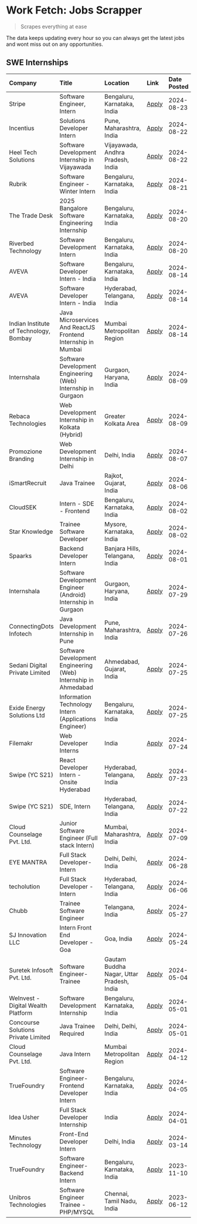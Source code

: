 # Work Fetch: Jobs Scrapper
> Scrapes everything at ease

The data keeps updating every hour so you can always get the latest jobs and wont miss out on any opportunities.

## SWE Internships
<!--START_SECTION:workfetch-->
| Company                                | Title                                                          | Location                                  | Link                                                                                                                                                                                                                                                                                                  | Date Posted   |
|:---------------------------------------|:---------------------------------------------------------------|:------------------------------------------|:------------------------------------------------------------------------------------------------------------------------------------------------------------------------------------------------------------------------------------------------------------------------------------------------------|:--------------|
| Stripe                                 | Software Engineer, Intern                                      | Bengaluru, Karnataka, India               | [Apply](https://in.linkedin.com/jobs/view/software-engineer-intern-at-stripe-4008214242?position=2&pageNum=0&refId=3M2OlO77M4Ao1WpYyvlSNw%3D%3D&trackingId=ipp%2BF4Pmd5fdOjoNPeqzbw%3D%3D&trk=public_jobs_jserp-result_search-card)                                                                   | 2024-08-23    |
| Incentius                              | Solutions Developer Intern                                     | Pune, Maharashtra, India                  | [Apply](https://in.linkedin.com/jobs/view/solutions-developer-intern-at-incentius-4005695869?position=38&pageNum=0&refId=3M2OlO77M4Ao1WpYyvlSNw%3D%3D&trackingId=Ogk38JftPlQMw3W63XEYkA%3D%3D&trk=public_jobs_jserp-result_search-card)                                                               | 2024-08-22    |
| Heel Tech Solutions                    | Software Development Internship in Vijayawada                  | Vijayawada, Andhra Pradesh, India         | [Apply](https://in.linkedin.com/jobs/view/software-development-internship-in-vijayawada-at-heel-tech-solutions-4007906692?position=51&pageNum=0&refId=3M2OlO77M4Ao1WpYyvlSNw%3D%3D&trackingId=zn1SUUoN8PMIHiPkOAg01Q%3D%3D&trk=public_jobs_jserp-result_search-card)                                  | 2024-08-22    |
| Rubrik                                 | Software Engineer - Winter Intern                              | Bengaluru, Karnataka, India               | [Apply](https://in.linkedin.com/jobs/view/software-engineer-winter-intern-at-rubrik-4006567784?position=20&pageNum=0&refId=3M2OlO77M4Ao1WpYyvlSNw%3D%3D&trackingId=K%2Ft5cyJMStmuR0lHQaLL%2BA%3D%3D&trk=public_jobs_jserp-result_search-card)                                                         | 2024-08-21    |
| The Trade Desk                         | 2025 Bangalore Software Engineering Internship                 | Bengaluru, Karnataka, India               | [Apply](https://in.linkedin.com/jobs/view/2025-bangalore-software-engineering-internship-at-the-trade-desk-3987456531?position=9&pageNum=0&refId=3M2OlO77M4Ao1WpYyvlSNw%3D%3D&trackingId=iyfV9%2BvZ%2FJhpR%2FatPOsyAQ%3D%3D&trk=public_jobs_jserp-result_search-card)                                 | 2024-08-20    |
| Riverbed Technology                    | Software Development Intern                                    | Bengaluru, Karnataka, India               | [Apply](https://in.linkedin.com/jobs/view/software-development-intern-at-riverbed-technology-4004467559?position=50&pageNum=0&refId=3M2OlO77M4Ao1WpYyvlSNw%3D%3D&trackingId=tMY%2FzN73cs02%2FFwDgqw1kw%3D%3D&trk=public_jobs_jserp-result_search-card)                                                | 2024-08-20    |
| AVEVA                                  | Software Developer Intern - India                              | Bengaluru, Karnataka, India               | [Apply](https://in.linkedin.com/jobs/view/software-developer-intern-india-at-aveva-3998279987?position=10&pageNum=0&refId=3M2OlO77M4Ao1WpYyvlSNw%3D%3D&trackingId=%2FsYgDv2HQCbdahyGtJ%2FbXQ%3D%3D&trk=public_jobs_jserp-result_search-card)                                                          | 2024-08-14    |
| AVEVA                                  | Software Developer Intern - India                              | Hyderabad, Telangana, India               | [Apply](https://in.linkedin.com/jobs/view/software-developer-intern-india-at-aveva-3998281598?position=12&pageNum=0&refId=3M2OlO77M4Ao1WpYyvlSNw%3D%3D&trackingId=p36uQVuXXHIPOu%2B9WU85jw%3D%3D&trk=public_jobs_jserp-result_search-card)                                                            | 2024-08-14    |
| Indian Institute of Technology, Bombay | Java Microservices And ReactJS Frontend Internship in Mumbai   | Mumbai Metropolitan Region                | [Apply](https://in.linkedin.com/jobs/view/java-microservices-and-reactjs-frontend-internship-in-mumbai-at-indian-institute-of-technology-bombay-4001737279?position=60&pageNum=0&refId=3M2OlO77M4Ao1WpYyvlSNw%3D%3D&trackingId=ea3cI3jZP76ii8DeP1A2Iw%3D%3D&trk=public_jobs_jserp-result_search-card) | 2024-08-14    |
| Internshala                            | Software Development Engineering (Web) Internship in Gurgaon   | Gurgaon, Haryana, India                   | [Apply](https://in.linkedin.com/jobs/view/software-development-engineering-web-internship-in-gurgaon-at-internshala-3997620471?position=4&pageNum=0&refId=3M2OlO77M4Ao1WpYyvlSNw%3D%3D&trackingId=8K1JyUw5VXsJIIopxoWHWQ%3D%3D&trk=public_jobs_jserp-result_search-card)                              | 2024-08-09    |
| Rebaca Technologies                    | Web Development Internship in Kolkata (Hybrid)                 | Greater Kolkata Area                      | [Apply](https://in.linkedin.com/jobs/view/web-development-internship-in-kolkata-hybrid-at-rebaca-technologies-3997621369?position=43&pageNum=0&refId=3M2OlO77M4Ao1WpYyvlSNw%3D%3D&trackingId=8y8%2FFDDKZMqswKd%2BfTYu%2Bg%3D%3D&trk=public_jobs_jserp-result_search-card)                             | 2024-08-09    |
| Promozione Branding                    | Web Development Internship in Delhi                            | Delhi, India                              | [Apply](https://in.linkedin.com/jobs/view/web-development-internship-in-delhi-at-promozione-branding-3995559880?position=27&pageNum=0&refId=3M2OlO77M4Ao1WpYyvlSNw%3D%3D&trackingId=zaaTshjXJXMEaG68fK8xzg%3D%3D&trk=public_jobs_jserp-result_search-card)                                            | 2024-08-07    |
| iSmartRecruit                          | Java Trainee                                                   | Rajkot, Gujarat, India                    | [Apply](https://in.linkedin.com/jobs/view/java-trainee-at-ismartrecruit-3992301825?position=35&pageNum=0&refId=3M2OlO77M4Ao1WpYyvlSNw%3D%3D&trackingId=E1OOBQeFvaO80QDR8GT6sw%3D%3D&trk=public_jobs_jserp-result_search-card)                                                                         | 2024-08-06    |
| CloudSEK                               | Intern - SDE - Frontend                                        | Bengaluru, Karnataka, India               | [Apply](https://in.linkedin.com/jobs/view/intern-sde-frontend-at-cloudsek-3991574495?position=23&pageNum=0&refId=3M2OlO77M4Ao1WpYyvlSNw%3D%3D&trackingId=CTQpLwal4fM6rNsdvNK8%2BA%3D%3D&trk=public_jobs_jserp-result_search-card)                                                                     | 2024-08-02    |
| Star Knowledge                         | Trainee Software Developer                                     | Mysore, Karnataka, India                  | [Apply](https://in.linkedin.com/jobs/view/trainee-software-developer-at-star-knowledge-3991516161?position=58&pageNum=0&refId=3M2OlO77M4Ao1WpYyvlSNw%3D%3D&trackingId=sL33l6kC5qdfM3fIq%2FigFw%3D%3D&trk=public_jobs_jserp-result_search-card)                                                        | 2024-08-02    |
| Spaarks                                | Backend Developer Intern                                       | Banjara Hills, Telangana, India           | [Apply](https://in.linkedin.com/jobs/view/backend-developer-intern-at-spaarks-3990226465?position=29&pageNum=0&refId=3M2OlO77M4Ao1WpYyvlSNw%3D%3D&trackingId=RTDUJE6iqSnJCLVAOsyQbQ%3D%3D&trk=public_jobs_jserp-result_search-card)                                                                   | 2024-08-01    |
| Internshala                            | Software Development Engineer (Android) Internship in Gurgaon  | Gurgaon, Haryana, India                   | [Apply](https://in.linkedin.com/jobs/view/software-development-engineer-android-internship-in-gurgaon-at-internshala-3987153031?position=46&pageNum=0&refId=3M2OlO77M4Ao1WpYyvlSNw%3D%3D&trackingId=LI5pmZSVtaZlwhD2lcRv1Q%3D%3D&trk=public_jobs_jserp-result_search-card)                            | 2024-07-29    |
| ConnectingDots Infotech                | Java Development Internship in Pune                            | Pune, Maharashtra, India                  | [Apply](https://in.linkedin.com/jobs/view/java-development-internship-in-pune-at-connectingdots-infotech-3983314097?position=39&pageNum=0&refId=3M2OlO77M4Ao1WpYyvlSNw%3D%3D&trackingId=KzhhkjTvdrk8MIUdWI7N9g%3D%3D&trk=public_jobs_jserp-result_search-card)                                        | 2024-07-26    |
| Sedani Digital Private Limited         | Software Development Engineering (Web) Internship in Ahmedabad | Ahmedabad, Gujarat, India                 | [Apply](https://in.linkedin.com/jobs/view/software-development-engineering-web-internship-in-ahmedabad-at-sedani-digital-private-limited-3985017980?position=18&pageNum=0&refId=3M2OlO77M4Ao1WpYyvlSNw%3D%3D&trackingId=ZOt%2BOrwu0S2psJ8Dg2D59Q%3D%3D&trk=public_jobs_jserp-result_search-card)      | 2024-07-25    |
| Exide Energy Solutions Ltd             | Information Technology Intern (Applications Engineer)          | Bengaluru, Karnataka, India               | [Apply](https://in.linkedin.com/jobs/view/information-technology-intern-applications-engineer-at-exide-energy-solutions-ltd-3984276607?position=37&pageNum=0&refId=3M2OlO77M4Ao1WpYyvlSNw%3D%3D&trackingId=Ki02xKyGoLz1FTdBN%2BH5kw%3D%3D&trk=public_jobs_jserp-result_search-card)                   | 2024-07-25    |
| Filemakr                               | Web Developer Interns                                          | India                                     | [Apply](https://in.linkedin.com/jobs/view/web-developer-interns-at-filemakr-3981227003?position=44&pageNum=0&refId=3M2OlO77M4Ao1WpYyvlSNw%3D%3D&trackingId=2cy1GWob2T7Uicv%2FojAy1g%3D%3D&trk=public_jobs_jserp-result_search-card)                                                                   | 2024-07-24    |
| Swipe (YC S21)                         | React Developer Intern - Onsite Hyderabad                      | Hyderabad, Telangana, India               | [Apply](https://in.linkedin.com/jobs/view/react-developer-intern-onsite-hyderabad-at-swipe-yc-s21-3981326010?position=42&pageNum=0&refId=3M2OlO77M4Ao1WpYyvlSNw%3D%3D&trackingId=BHBGQyG79NFPTpTxyFsGgA%3D%3D&trk=public_jobs_jserp-result_search-card)                                               | 2024-07-23    |
| Swipe (YC S21)                         | SDE, Intern                                                    | Hyderabad, Telangana, India               | [Apply](https://in.linkedin.com/jobs/view/sde-intern-at-swipe-yc-s21-3980368092?position=57&pageNum=0&refId=3M2OlO77M4Ao1WpYyvlSNw%3D%3D&trackingId=tW1TmZ1NV4nzWHSHTwGRVA%3D%3D&trk=public_jobs_jserp-result_search-card)                                                                            | 2024-07-22    |
| Cloud Counselage Pvt. Ltd.             | Junior Software Engineer (Full stack Intern)                   | Mumbai, Maharashtra, India                | [Apply](https://in.linkedin.com/jobs/view/junior-software-engineer-full-stack-intern-at-cloud-counselage-pvt-ltd-3967725851?position=21&pageNum=0&refId=3M2OlO77M4Ao1WpYyvlSNw%3D%3D&trackingId=79YNs0FdGSmzDx1aRzMWyQ%3D%3D&trk=public_jobs_jserp-result_search-card)                                | 2024-07-09    |
| EYE MANTRA                             | Full Stack Developer- Intern                                   | Delhi, Delhi, India                       | [Apply](https://in.linkedin.com/jobs/view/full-stack-developer-intern-at-eye-mantra-3960988037?position=55&pageNum=0&refId=3M2OlO77M4Ao1WpYyvlSNw%3D%3D&trackingId=WsmDKVacnfIrxqTJL3EZWw%3D%3D&trk=public_jobs_jserp-result_search-card)                                                             | 2024-06-28    |
| techolution                            | Full Stack Developer - Intern                                  | Hyderabad, Telangana, India               | [Apply](https://in.linkedin.com/jobs/view/full-stack-developer-intern-at-techolution-3947911862?position=59&pageNum=0&refId=3M2OlO77M4Ao1WpYyvlSNw%3D%3D&trackingId=Wgqdj7Oc0DOvqKo93t9xbA%3D%3D&trk=public_jobs_jserp-result_search-card)                                                            | 2024-06-06    |
| Chubb                                  | Trainee Software Engineer                                      | Telangana, India                          | [Apply](https://in.linkedin.com/jobs/view/trainee-software-engineer-at-chubb-3955950075?position=34&pageNum=0&refId=3M2OlO77M4Ao1WpYyvlSNw%3D%3D&trackingId=eXyrkPu5r6uyiyXPnZqiuA%3D%3D&trk=public_jobs_jserp-result_search-card)                                                                    | 2024-05-27    |
| SJ Innovation LLC                      | Intern Front End Developer - Goa                               | Goa, India                                | [Apply](https://in.linkedin.com/jobs/view/intern-front-end-developer-goa-at-sj-innovation-llc-3931678611?position=16&pageNum=0&refId=3M2OlO77M4Ao1WpYyvlSNw%3D%3D&trackingId=9yJ%2FgrOxzT9%2B%2F7Z0ZMuhTg%3D%3D&trk=public_jobs_jserp-result_search-card)                                             | 2024-05-24    |
| Suretek Infosoft Pvt. Ltd.             | Software Engineer-Trainee                                      | Gautam Buddha Nagar, Uttar Pradesh, India | [Apply](https://in.linkedin.com/jobs/view/software-engineer-trainee-at-suretek-infosoft-pvt-ltd-3916999948?position=47&pageNum=0&refId=3M2OlO77M4Ao1WpYyvlSNw%3D%3D&trackingId=r0nd06%2By8x6Ts7i88cao%2Fw%3D%3D&trk=public_jobs_jserp-result_search-card)                                             | 2024-05-04    |
| WeInvest - Digital Wealth Platform     | Software Development Internship                                | Bengaluru, Karnataka, India               | [Apply](https://in.linkedin.com/jobs/view/software-development-internship-at-weinvest-digital-wealth-platform-3912867225?position=3&pageNum=0&refId=3M2OlO77M4Ao1WpYyvlSNw%3D%3D&trackingId=RnbrlGUqYDIyL2POhAgumg%3D%3D&trk=public_jobs_jserp-result_search-card)                                    | 2024-05-01    |
| Concourse Solutions Private Limited    | Java Trainee Required                                          | Delhi, Delhi, India                       | [Apply](https://in.linkedin.com/jobs/view/java-trainee-required-at-concourse-solutions-private-limited-3912869388?position=14&pageNum=0&refId=3M2OlO77M4Ao1WpYyvlSNw%3D%3D&trackingId=mX%2FMV9H%2BTJJSvR0KpLItDA%3D%3D&trk=public_jobs_jserp-result_search-card)                                      | 2024-05-01    |
| Cloud Counselage Pvt. Ltd.             | Java Intern                                                    | Mumbai Metropolitan Region                | [Apply](https://in.linkedin.com/jobs/view/java-intern-at-cloud-counselage-pvt-ltd-3896025667?position=49&pageNum=0&refId=3M2OlO77M4Ao1WpYyvlSNw%3D%3D&trackingId=DsLrLB9%2FB8VYNA43vx%2FbmA%3D%3D&trk=public_jobs_jserp-result_search-card)                                                           | 2024-04-12    |
| TrueFoundry                            | Software Engineer- Frontend Developer Intern                   | Bengaluru, Karnataka, India               | [Apply](https://in.linkedin.com/jobs/view/software-engineer-frontend-developer-intern-at-truefoundry-3887320206?position=32&pageNum=0&refId=3M2OlO77M4Ao1WpYyvlSNw%3D%3D&trackingId=W4kjboFs7RvMJW3XMMC67Q%3D%3D&trk=public_jobs_jserp-result_search-card)                                            | 2024-04-05    |
| Idea Usher                             | Full Stack Developer Internship                                | India                                     | [Apply](https://in.linkedin.com/jobs/view/full-stack-developer-internship-at-idea-usher-3879565540?position=30&pageNum=0&refId=3M2OlO77M4Ao1WpYyvlSNw%3D%3D&trackingId=%2Fg9PtUitgB8ORDrZG5EhpA%3D%3D&trk=public_jobs_jserp-result_search-card)                                                       | 2024-04-01    |
| Minutes Technology                     | Front-End Developer Intern                                     | Delhi, India                              | [Apply](https://in.linkedin.com/jobs/view/front-end-developer-intern-at-minutes-technology-3853712549?position=26&pageNum=0&refId=3M2OlO77M4Ao1WpYyvlSNw%3D%3D&trackingId=L0ycfBEhSnavn0yUO%2BGO8A%3D%3D&trk=public_jobs_jserp-result_search-card)                                                    | 2024-03-14    |
| TrueFoundry                            | Software Engineer-Backend Intern                               | Bengaluru, Karnataka, India               | [Apply](https://in.linkedin.com/jobs/view/software-engineer-backend-intern-at-truefoundry-3779508170?position=52&pageNum=0&refId=3M2OlO77M4Ao1WpYyvlSNw%3D%3D&trackingId=83Upqz1hIbUtWTgnfFh%2FXg%3D%3D&trk=public_jobs_jserp-result_search-card)                                                     | 2023-11-10    |
| Unibros Technologies                   | Software Engineer Trainee - PHP/MYSQL                          | Chennai, Tamil Nadu, India                | [Apply](https://in.linkedin.com/jobs/view/software-engineer-trainee-php-mysql-at-unibros-technologies-3656599241?position=54&pageNum=0&refId=3M2OlO77M4Ao1WpYyvlSNw%3D%3D&trackingId=s81Azxsx40K5%2B6mlFSSd2Q%3D%3D&trk=public_jobs_jserp-result_search-card)                                         | 2023-06-12    |
<!--END_SECTION:workfetch-->
